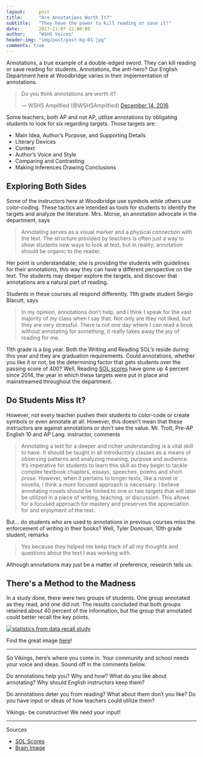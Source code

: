 ```yaml
---
layout:     post
title:      "Are Annotations Worth It?"
subtitle:   "They have the power to kill reading or save it!"
date:       2017-11-07 12:00:00
author:     "WSHS Voices"
header-img: "img/post/post-bg-01.jpg"
comments: true
---
```

<!-- Start -->
<p>Annotations, a true example of a double-edged sword. They can kill reading or save reading for students. Annotations, the anti-hero? Our English Department here at Woodbridge varies in their implementation of annotations.</p>

<!-- Twitter poll embed  -->
  <blockquote class="twitter-tweet" data-lang="en"><p lang="en" dir="ltr">Do you think annotations are worth it?</p>&mdash; WSHS Amplified (@WSHSAmplified) <a href="https://twitter.com/WSHSAmplified/status/809077793216745472">December 14, 2016</a></blockquote>
  <script async src="//platform.twitter.com/widgets.js" charset="utf-8"></script>

<!-- Background Information -->
<p>Some teachers, both AP and not AP, utilize annotations by obligating students to look for six regarding targets. Those targets are:</p>

<ul>
  <li>Main Idea, Author’s Purpose, and Supporting Details</li>
  <li>Literary Devices</li>
  <li>Context</li>
  <li>Author’s Voice and Style</li>
  <li>Comparing and Contrasting</li>
  <li>Making Inferences Drawing Conclusions</li>
</ul>

<!-- Intro with quote from Mrs.Morse and explanation -->
<h2 class="section-heading">Exploring Both Sides</h2>

<p>Some of the instructors here at Woodbridge use symbols while others use color-coding. These tactics are intended as tools for students to identify the targets and analyze the literature. Mrs. Morse, an annotation advocate in the department, says</p>

<blockquote>Annotating serves as a visual marker and a physical connection with the text. The structure provided by teachers is often just a way to show students new ways to look at text, but in reality, annotation should be organic to the reader.</blockquote>

<p>Her point is understandable; she is providing the students with guidelines for their annotations, this way they can have a different perspective on the text. The students may deeper explore the targets, and discover that annotations are a natural part of reading.</p>

<!-- Student quote from 11th grader with explanation -->
<p>Students in these courses all respond differently. 11th grade student Sergio Blacutt, says</p>

<blockquote>In my opinion, annotations don’t help, and I think I speak for the vast majority of my class when I say that. Not only are they not liked, but they are very stressful. There is not one day where I can read a book without annotating for something, it really takes away the joy of reading for me.</blockquote>

<p>11th grade is a big year. Both the Writing and Reading SOL’s reside during this year and they are graduation requirements. Could annotations, whether you like it or not, be the determining factor that gets students over the passing score of 400? Well, Reading <a href="https://p1pe.doe.virginia.gov/reportcard/report.do?division=75&schoolName=All">SOL scores</a> have gone up 4 percent since 2014, the year in which these targets were put in place and mainstreamed throughout the department.</p>

<!-- Not every teacher does this. Quote from Mr.Trott with explanation -->
<h2 class="section-heading">Do Students Miss It?</h2>

<p>However, not every teacher pushes their students to color-code or create symbols or even annotate at all. However, this doesn’t mean that these instructors are against annotations or don’t see the value. Mr. Trott, Pre-AP English 10 and AP Lang. instructor, comments</p>

<blockquote>Annotating a text for a deeper and richer understanding is a vital skill to have. It should be taught in all introductory classes as a means of observing patterns and analyzing meaning, purpose and audience. It’s imperative for students to learn this skill as they begin to tackle complex textbook chapters, essays, speeches, poems and short prose. However, when it pertains to longer texts, like a novel or novella, I think a more focused approach is necessary. I believe annotating novels should be limited to one or two targets that will later be utilized in a piece of writing, teaching, or discussion. This allows for a focused approach for mastery and preserves the appreciation for and enjoyment of the text.</blockquote>

<!-- Do students miss it? Quote from 10th grader -->
<p>But… do students who are used to annotations in previous courses miss the enforcement of writing in their books? Well, Tyler Donovan, 10th grade student, remarks</p>

<blockquote>Yes because they helped me keep track of all my thoughts and questions about the text I was working with.</blockquote>

<p>Although annotations may just be a matter of preference, research tells us:</p>

<!-- Writing things down section -->
<h2 class="section-heading">There's a Method to the Madness</h2>

<p>In a study done, there were two groups of students. One group annotated as they read, and one did not. The results concluded that both groups retained about 40 percent of the information, but the group that annotated could better recall the key points.</p>

<a href="#">
    <img src="{{ site.baseurl }}/img/post/inner/post01-img01.PNG" alt="statistics from data recall study">
</a>

<span class="caption text-muted">Find the great image <a href="https://dribbble.com/megdraws">here</a>!</span>

<hr>

<p>So Vikings, here’s where you come in. Your community and school needs your voice and ideas. Sound off in the comments below.</p>
<p>Do annotations help you? Why and how? What do you like about annotating? Why should English instructors keep them?</p>
<p>Do annotations deter you from reading? What about them don’t you like? Do you have input or ideas of how teachers could utilize them?</p>
<p>Vikings- be constructive! We need your input!</p>

<hr>

<p>Sources</p>
<ul>
  <li><a href="https://p1pe.doe.virginia.gov/reportcard/report.do?division=75&schoolName=All">SOL Scores</a></li>
  <li><a href="https://dribbble.com/megdraws">Brain Image</a></li>
</ul>
